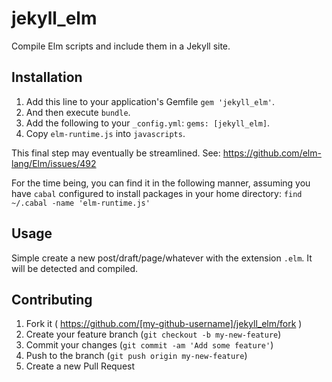 # jekyll_elm

Compile Elm scripts and include them in a Jekyll site.

## Installation

1.  Add this line to your application's Gemfile `gem 'jekyll_elm'`.
2.  And then execute `bundle`.
3.  Add the following to your `_config.yml`: `gems: [jekyll_elm]`.
4.  Copy `elm-runtime.js` into `javascripts`.

This final step may eventually be streamlined.
See: https://github.com/elm-lang/Elm/issues/492

For the time being, you can find it in the following manner, assuming you
have `cabal` configured to install packages in your home directory:
`find ~/.cabal -name 'elm-runtime.js'`

## Usage

Simple create a new post/draft/page/whatever with the extension `.elm`. It will
be detected and compiled.

## Contributing

1. Fork it ( https://github.com/[my-github-username]/jekyll_elm/fork )
2. Create your feature branch (`git checkout -b my-new-feature`)
3. Commit your changes (`git commit -am 'Add some feature'`)
4. Push to the branch (`git push origin my-new-feature`)
5. Create a new Pull Request

